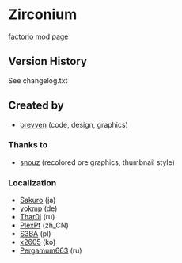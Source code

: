 # Zirconium

[factorio mod page](https://mods.factorio.com/mod/bzzirconium)

## Version History
See changelog.txt

## Created by

- [brevven](https://mods.factorio.com/user/brevven) (code, design, graphics)

### Thanks to
- [snouz](https://mods.factorio.com/user/snouz) (recolored ore graphics, thumbnail style)

### Localization
- [Sakuro](https://github.com/sakuro) (ja)
- [yokmp](https://mods.factorio.com/user/yokmp) (de)
- [Thar0l](https://github.com/Thar0l) (ru)
- [PlexPt](https://github.com/PlexPt) (zh\_CN)
- [S3BA](https://github.com/S3BA-pl) (pl)
- [x2605](https://github.com/x2605) (ko)
- [Pergamum663](https://github.com/Pergamum663) (ru)

